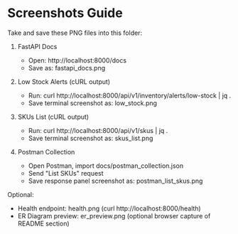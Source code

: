 # Screenshots Guide

Take and save these PNG files into this folder:

1. FastAPI Docs
   - Open: http://localhost:8000/docs
   - Save as: fastapi_docs.png

2. Low Stock Alerts (cURL output)
   - Run: curl http://localhost:8000/api/v1/inventory/alerts/low-stock | jq .
   - Save terminal screenshot as: low_stock.png

3. SKUs List (cURL output)
   - Run: curl http://localhost:8000/api/v1/skus | jq .
   - Save terminal screenshot as: skus_list.png

4. Postman Collection
   - Open Postman, import docs/postman_collection.json
   - Send "List SKUs" request
   - Save response panel screenshot as: postman_list_skus.png

Optional:
- Health endpoint: health.png (curl http://localhost:8000/health)
- ER Diagram preview: er_preview.png (optional browser capture of README section)
